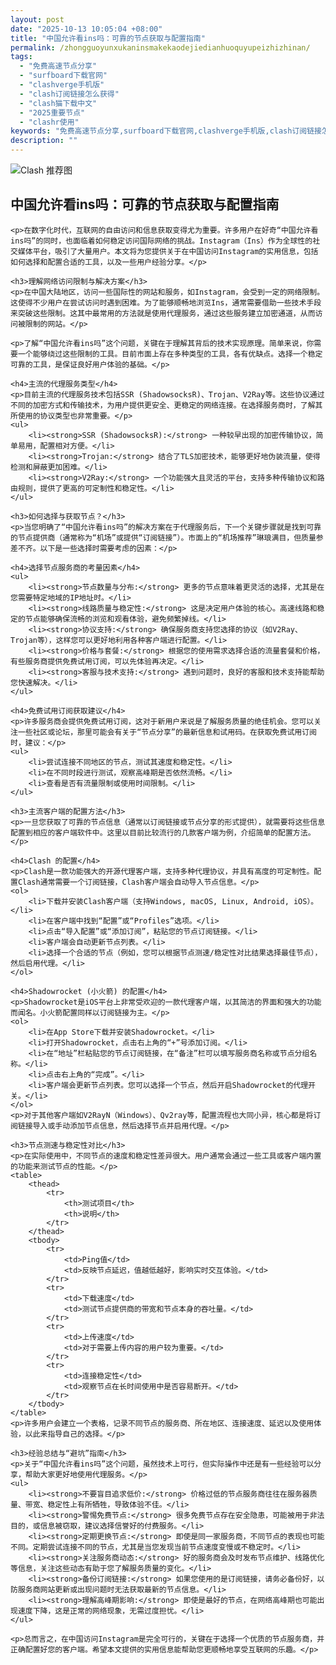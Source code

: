 ```yaml
---
layout: post
date: "2025-10-13 10:05:04 +08:00"
title: "中国允许看ins吗：可靠的节点获取与配置指南"
permalink: /zhongguoyunxukaninsmakekaodejiedianhuoquyupeizhizhinan/
tags:
  - "免费高速节点分享"
  - "surfboard下载官网"
  - "clashverge手机版"
  - "clash订阅链接怎么获得"
  - "clash猫下载中文"
  - "2025重要节点"
  - "clashr使用"
keywords: "免费高速节点分享,surfboard下载官网,clashverge手机版,clash订阅链接怎么获得,clash猫下载中文,2025重要节点,clashr使用"
description: ""
---
```


![Clash 推荐图](https://clashjd.github.io/assets/img/付费机场订阅.png)

## 中国允许看ins吗：可靠的节点获取与配置指南


    <p>在数字化时代，互联网的自由访问和信息获取变得尤为重要。许多用户在好奇“中国允许看ins吗”的同时，也面临着如何稳定访问国际网络的挑战。Instagram（Ins）作为全球性的社交媒体平台，吸引了大量用户。本文将为您提供关于在中国访问Instagram的实用信息，包括如何选择和配置合适的工具，以及一些用户经验分享。</p>

    <h3>理解网络访问限制与解决方案</h3>
    <p>在中国大陆地区，访问一些国际性的网站和服务，如Instagram，会受到一定的网络限制。这使得不少用户在尝试访问时遇到困难。为了能够顺畅地浏览Ins，通常需要借助一些技术手段来突破这些限制。这其中最常用的方法就是使用代理服务，通过这些服务建立加密通道，从而访问被限制的网站。</p>

    <p>了解“中国允许看ins吗”这个问题，关键在于理解其背后的技术实现原理。简单来说，你需要一个能够绕过这些限制的工具。目前市面上存在多种类型的工具，各有优缺点。选择一个稳定可靠的工具，是保证良好用户体验的基础。</p>

    <h4>主流的代理服务类型</h4>
    <p>目前主流的代理服务技术包括SSR (ShadowsocksR)、Trojan、V2Ray等。这些协议通过不同的加密方式和传输技术，为用户提供更安全、更稳定的网络连接。在选择服务商时，了解其所使用的协议类型也非常重要。</p>
    <ul>
        <li><strong>SSR (ShadowsocksR):</strong> 一种较早出现的加密传输协议，简单易用，配置相对方便。</li>
        <li><strong>Trojan:</strong> 结合了TLS加密技术，能够更好地伪装流量，使得检测和屏蔽更加困难。</li>
        <li><strong>V2Ray:</strong> 一个功能强大且灵活的平台，支持多种传输协议和路由规则，提供了更高的可定制性和稳定性。</li>
    </ul>

    <h3>如何选择与获取节点？</h3>
    <p>当您明确了“中国允许看ins吗”的解决方案在于代理服务后，下一个关键步骤就是找到可靠的节点提供商（通常称为“机场”或提供“订阅链接”）。市面上的“机场推荐”琳琅满目，但质量参差不齐。以下是一些选择时需要考虑的因素：</p>

    <h4>选择节点服务商的考量因素</h4>
    <ul>
        <li><strong>节点数量与分布:</strong> 更多的节点意味着更灵活的选择，尤其是在您需要特定地域的IP地址时。</li>
        <li><strong>线路质量与稳定性:</strong> 这是决定用户体验的核心。高速线路和稳定的节点能够确保流畅的浏览和观看体验，避免频繁掉线。</li>
        <li><strong>协议支持:</strong> 确保服务商支持您选择的协议（如V2Ray、Trojan等），这样您可以更好地利用各种客户端进行配置。</li>
        <li><strong>价格与套餐:</strong> 根据您的使用需求选择合适的流量套餐和价格，有些服务商提供免费试用订阅，可以先体验再决定。</li>
        <li><strong>客服与技术支持:</strong> 遇到问题时，良好的客服和技术支持能帮助您快速解决。</li>
    </ul>

    <h4>免费试用订阅获取建议</h4>
    <p>许多服务商会提供免费试用订阅，这对于新用户来说是了解服务质量的绝佳机会。您可以关注一些社区或论坛，那里可能会有关于“节点分享”的最新信息和试用码。在获取免费试用订阅时，建议：</p>
    <ul>
        <li>尝试连接不同地区的节点，测试其速度和稳定性。</li>
        <li>在不同时段进行测试，观察高峰期是否依然流畅。</li>
        <li>查看是否有流量限制或使用时间限制。</li>
    </ul>

    <h3>主流客户端的配置方法</h3>
    <p>一旦您获取了可靠的节点信息（通常以订阅链接或节点分享的形式提供），就需要将这些信息配置到相应的客户端软件中。这里以目前比较流行的几款客户端为例，介绍简单的配置方法。</p>

    <h4>Clash 的配置</h4>
    <p>Clash是一款功能强大的开源代理客户端，支持多种代理协议，并具有高度的可定制性。配置Clash通常需要一个订阅链接，Clash客户端会自动导入节点信息。</p>
    <ol>
        <li>下载并安装Clash客户端（支持Windows, macOS, Linux, Android, iOS）。</li>
        <li>在客户端中找到“配置”或“Profiles”选项。</li>
        <li>点击“导入配置”或“添加订阅”，粘贴您的节点订阅链接。</li>
        <li>客户端会自动更新节点列表。</li>
        <li>选择一个合适的节点（例如，您可以根据节点测速/稳定性对比结果选择最佳节点），然后启用代理。</li>
    </ol>

    <h4>Shadowrocket (小火箭) 的配置</h4>
    <p>Shadowrocket是iOS平台上非常受欢迎的一款代理客户端，以其简洁的界面和强大的功能而闻名。小火箭配置同样以订阅链接为主。</p>
    <ol>
        <li>在App Store下载并安装Shadowrocket。</li>
        <li>打开Shadowrocket，点击右上角的“+”号添加订阅。</li>
        <li>在“地址”栏粘贴您的节点订阅链接，在“备注”栏可以填写服务商名称或节点分组名称。</li>
        <li>点击右上角的“完成”。</li>
        <li>客户端会更新节点列表。您可以选择一个节点，然后开启Shadowrocket的代理开关。</li>
    </ol>
    <p>对于其他客户端如V2RayN（Windows）、Qv2ray等，配置流程也大同小异，核心都是将订阅链接导入或手动添加节点信息，然后选择节点并启用代理。</p>

    <h3>节点测速与稳定性对比</h3>
    <p>在实际使用中，不同节点的速度和稳定性差异很大。用户通常会通过一些工具或客户端内置的功能来测试节点的性能。</p>
    <table>
        <thead>
            <tr>
                <th>测试项目</th>
                <th>说明</th>
            </tr>
        </thead>
        <tbody>
            <tr>
                <td>Ping值</td>
                <td>反映节点延迟，值越低越好，影响实时交互体验。</td>
            </tr>
            <tr>
                <td>下载速度</td>
                <td>测试节点提供商的带宽和节点本身的吞吐量。</td>
            </tr>
            <tr>
                <td>上传速度</td>
                <td>对于需要上传内容的用户较为重要。</td>
            </tr>
            <tr>
                <td>连接稳定性</td>
                <td>观察节点在长时间使用中是否容易断开。</td>
            </tr>
        </tbody>
    </table>
    <p>许多用户会建立一个表格，记录不同节点的服务商、所在地区、连接速度、延迟以及使用体验，以此来指导自己的选择。</p>

    <h3>经验总结与“避坑”指南</h3>
    <p>关于“中国允许看ins吗”这个问题，虽然技术上可行，但实际操作中还是有一些经验可以分享，帮助大家更好地使用代理服务。</p>
    <ul>
        <li><strong>不要盲目追求低价:</strong> 价格过低的节点服务商往往在服务器质量、带宽、稳定性上有所牺牲，导致体验不佳。</li>
        <li><strong>警惕免费节点:</strong> 很多免费节点存在安全隐患，可能被用于非法目的，或信息被窃取，建议选择信誉好的付费服务。</li>
        <li><strong>定期更换节点:</strong> 即使是同一家服务商，不同节点的表现也可能不同。定期尝试连接不同的节点，尤其是当您发现当前节点速度变慢或不稳定时。</li>
        <li><strong>关注服务商动态:</strong> 好的服务商会及时发布节点维护、线路优化等信息，关注这些动态有助于您了解服务质量的变化。</li>
        <li><strong>备份订阅链接:</strong> 如果您使用的是订阅链接，请务必备份好，以防服务商网站更新或出现问题时无法获取最新的节点信息。</li>
        <li><strong>理解高峰期影响:</strong> 即使是最好的节点，在网络高峰期也可能出现速度下降，这是正常的网络现象，无需过度担忧。</li>
    </ul>

    <p>总而言之，在中国访问Instagram是完全可行的，关键在于选择一个优质的节点服务商，并正确配置好您的客户端。希望本文提供的实用信息能帮助您更顺畅地享受互联网的乐趣。</p>